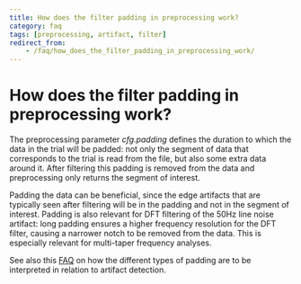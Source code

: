 ```yaml
---
title: How does the filter padding in preprocessing work?
category: faq
tags: [preprocessing, artifact, filter]
redirect_from:
    - /faq/how_does_the_filter_padding_in_preprocessing_work/
---
```


# How does the filter padding in preprocessing work?

The preprocessing parameter _cfg.padding_ defines the duration to which the data in the trial will be padded: not only the segment of data that corresponds to the trial is read from the file, but also some extra data around it. After filtering this padding is removed from the data and preprocessing only returns the segment of interest.

Padding the data can be beneficial, since the edge artifacts that are typically seen after filtering will be in the padding and not in the segment of interest. Padding is also relevant for DFT filtering of the 50Hz line noise artifact: long padding ensures a higher frequency resolution for the DFT filter, causing a narrower notch to be removed from the data. This is especially relevant for multi-taper frequency analyses.

See also this [FAQ](/faq/artifact_padding) on how the different types of padding are to be interpreted in relation to artifact detection.
